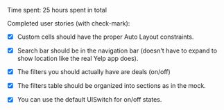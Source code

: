 Time spent: 25 hours spent in total

Completed user stories (with check-mark):

* [x] Custom cells should have the proper Auto Layout constraints.
* [x] Search bar should be in the navigation bar (doesn't have to expand to show location like the real Yelp app does).
* [x] The filters you should actually have are deals (on/off)
* [x] The filters table should be organized into sections as in the mock.
* [x] You can use the default UISwitch for on/off states.



